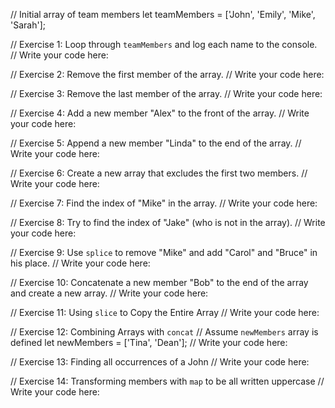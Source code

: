 // Initial array of team members
let teamMembers = ['John', 'Emily', 'Mike', 'Sarah'];

// Exercise 1: Loop through `teamMembers` and log each name to the console.
// Write your code here:

// Exercise 2: Remove the first member of the array.
// Write your code here:

// Exercise 3: Remove the last member of the array.
// Write your code here:

// Exercise 4: Add a new member "Alex" to the front of the array.
// Write your code here:

// Exercise 5: Append a new member "Linda" to the end of the array.
// Write your code here:

// Exercise 6: Create a new array that excludes the first two members.
// Write your code here:

// Exercise 7: Find the index of "Mike" in the array.
// Write your code here:

// Exercise 8: Try to find the index of "Jake" (who is not in the array).
// Write your code here:

// Exercise 9: Use `splice` to remove "Mike" and add "Carol" and "Bruce" in his place.
// Write your code here:

// Exercise 10: Concatenate a new member "Bob" to the end of the array and create a new array.
// Write your code here:

// Exercise 11: Using `slice` to Copy the Entire Array
// Write your code here:

// Exercise 12: Combining Arrays with `concat`
// Assume `newMembers` array is defined
let newMembers = ['Tina', 'Dean'];
// Write your code here:

// Exercise 13: Finding all occurrences of a John
// Write your code here:

// Exercise 14: Transforming members with `map` to be all written uppercase
// Write your code here:
